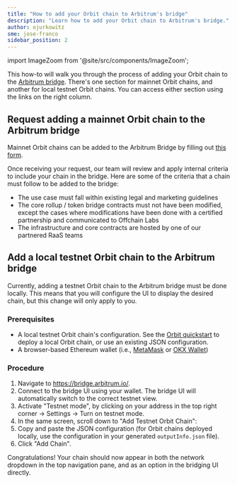 ```yaml
---
title: "How to add your Orbit chain to Arbitrum's bridge"
description: "Learn how to add your Orbit chain to Arbitrum's bridge."
author: ojurkowitz
sme: jose-franco
sidebar_position: 2
---
```


import ImageZoom from '@site/src/components/ImageZoom';

This how-to will walk you through the process of adding your Orbit chain to the [Arbitrum bridge](https://bridge.arbitrum.io/). There's one section for mainnet Orbit chains, and another for local testnet Orbit chains. You can access either section using the links on the right column.

## Request adding a mainnet Orbit chain to the Arbitrum bridge

Mainnet Orbit chains can be added to the Arbitrum Bridge by filling out [this form](https://github.com/OffchainLabs/arbitrum-token-bridge/issues/new/choose).

Once receiving your request, our team will review and apply internal criteria to include your chain in the bridge. Here are some of the criteria that a chain must follow to be added to the bridge:

- The use case must fall within existing legal and marketing guidelines
- The core rollup / token bridge contracts must not have been modified, except the cases where modifications have been done with a certified partnership and communicated to Offchain Labs
- The infrastructure and core contracts are hosted by one of our partnered RaaS teams

## Add a local testnet Orbit chain to the Arbitrum bridge

Currently, adding a testnet Orbit chain to the Arbitrum bridge must be done locally. This means that you will configure the UI to display the desired chain, but this change will only apply to you.

### Prerequisites

- A local testnet Orbit chain's configuration. See the [Orbit quickstart](/launch-orbit-chain/orbit-quickstart.md) to deploy a local Orbit chain, or use an existing JSON configuration.
- A browser-based Ethereum wallet (i.e., [MetaMask](https://metamask.io/) or [OKX Wallet](https://www.okx.com/web3))

### Procedure

1. Navigate to https://bridge.arbitrum.io/.
2. Connect to the bridge UI using your wallet. The bridge UI will automatically switch to the correct testnet view.
3. Activate "Testnet mode", by clicking on your address in the top right corner -> Settings -> Turn on testnet mode.
4. In the same screen, scroll down to "Add Testnet Orbit Chain":
   <ImageZoom
     src="/img/orbit-bridge-testnet-mode.png"
     alt="Orbit bridge"
     className="img-600px"
   />
5. Copy and paste the JSON configuration (for Orbit chains deployed locally, use the configuration in your generated `outputInfo.json` file).
6. Click "Add Chain".

Congratulations! Your chain should now appear in both the network dropdown in the top navigation pane, and as an option in the bridging UI directly.

